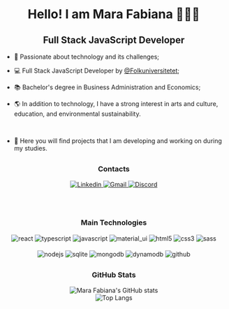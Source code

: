 <div align="center">
  <h1>Hello! I am Mara Fabiana 👩🏻‍💻</h1>
</div>

<div align="center">
  <h2>Full Stack JavaScript Developer</h2>
</div>

- 💙 Passionate about technology and its challenges;
- 💻 Full Stack JavaScript Developer by [@Folkuniversitetet](https://www.folkuniversitetet.se/vara-skolor/yh-utbildningar/alla-yh-utbildningar/javascriptutvecklare-distans/);
- 📚 Bachelor's degree in Business Administration and Economics;
- 🌎 In addition to technology, I have a strong interest in arts and culture, education, and environmental sustainability.
  

  <br/>
  
- 📌 Here you will find projects that I am developing and working on during my studies.
  
## 
<div align="center">
  <h3>Contacts</h3>
  <a href="https://www.linkedin.com/in/marabenevides/">
    <img src="https://img.shields.io/badge/LinkedIn-0077B5?style=for-the-badge&logo=linkedin&logoColor=white" alt="Linkedin"/>
  </a>
  <a href="mailto:marafabianalb@gmail.com">
    <img src="https://img.shields.io/badge/Gmail-D14836?style=for-the-badge&logo=gmail&logoColor=white" alt="Gmail"/>
  </a>
  <a href="https://discordapp.com/users/marafabiana">
    <img src="https://img.shields.io/badge/Discord-7289DA?style=for-the-badge&logo=discord&logoColor=white" alt="Discord"/>
  </a>
</div>

##
<div align="center"><br/>
  <h3>Main Technologies</h3>
  <img align="center" alt="react" src="https://img.shields.io/badge/React-20232A?style=for-the-badge&logo=react&logoColor=61DAFB"/>
  <img align="center" alt="typescript" src="https://img.shields.io/badge/TypeScript-007ACC?style=for-the-badge&logo=typescript&logoColor=white"/>
  <img align="center" alt="javascript" src="https://img.shields.io/badge/JavaScript-F7DF1E?style=for-the-badge&logo=javascript&logoColor=black"/>
  <img align="center" alt="material_ui" src="https://img.shields.io/badge/Material--UI-0081CB?style=for-the-badge&logo=material-ui&logoColor=white"/>
  <img align="center" alt="html5" src="https://img.shields.io/badge/HTML5-E34F26?style=for-the-badge&logo=html5&logoColor=white"/>
  <img align="center" alt="css3" src="https://img.shields.io/badge/CSS3-1572B6?style=for-the-badge&logo=css3&logoColor=white"/>
  <img align="center" alt="sass" src="https://img.shields.io/badge/Sass-CC6699?style=for-the-badge&logo=sass&logoColor=white"/>
</div>
<div align="center"><br/>
  <img align="center" alt="nodejs" src="https://img.shields.io/badge/Node.js-43853D?style=for-the-badge&logo=node.js&logoColor=white"/>
  <img align="center" alt="sqlite" src="https://img.shields.io/badge/SQLite-07405E?style=for-the-badge&logo=sqlite&logoColor=white"/>
  <img align="center" alt="mongodb" src="https://img.shields.io/badge/MongoDB-%234ea94b.svg?style=for-the-badge&logo=mongodb&logoColor=white)"/>
  <img align="center" alt="dynamodb" src="https://img.shields.io/badge/Amazon%20DynamoDB-4053D6?style=for-the-badge&logo=Amazon%20DynamoDB&logoColor=white)"/>
  <img align="center" alt="github" src="https://img.shields.io/badge/GitHub-100000?style=for-the-badge&logo=github&logoColor=white"/>
</div>

##
<div align="center">
  <h3>GitHub Stats</h3>
  <img src="https://github-readme-stats.vercel.app/api?username=marafabiana&show_icons=true&theme=tokyonight" alt="Mara Fabiana's GitHub stats" />
  <br/>
  <img src="https://github-readme-stats.vercel.app/api/top-langs/?username=marafabiana&layout=compact&theme=tokyonight" alt="Top Langs" />
</div>




<!---
marafabiana/marafabiana is a ✨ special ✨ repository because its `README.md` (this file) appears on your GitHub profile.
You can click the Preview link to take a look at your changes.
--->
